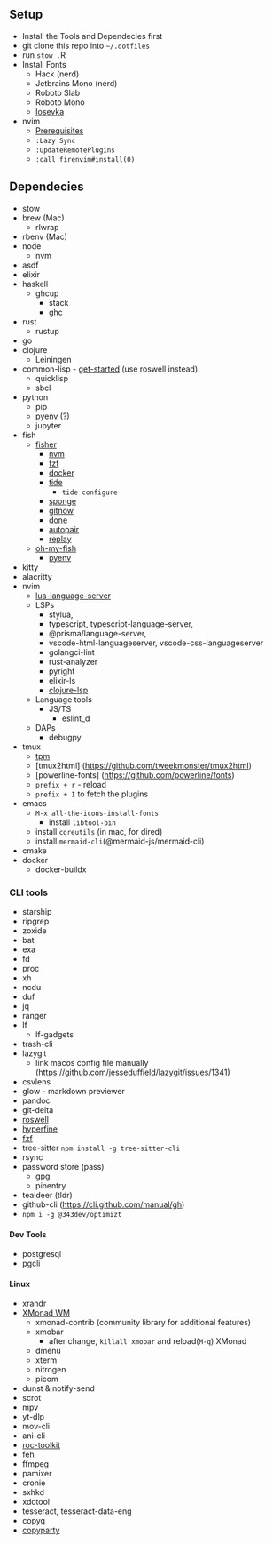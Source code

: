 ## Setup

- Install the Tools and Dependecies first
- git clone this repo into `~/.dotfiles`
- run `stow .`R
- Install Fonts
  - Hack (nerd)
  - Jetbrains Mono (nerd)
  - Roboto Slab
  - Roboto Mono
  - [Iosevka](https://github.com/be5invis/Iosevka)
- nvim
  - [Prerequisites](https://github.com/neovim/neovim/wiki/Building-Neovim#build-prerequisites)
  - `:Lazy Sync`
  - `:UpdateRemotePlugins`
  - `:call firenvim#install(0)`

## Dependecies

- stow
- brew (Mac)
  - rlwrap
- rbenv (Mac)
- node
  - nvm
- asdf
- elixir
- haskell
  - ghcup
    - stack
    - ghc
- rust
  - rustup
- go
- clojure
  - Leiningen
- common-lisp - [get-started](https://lisp-lang.org/learn/getting-started/) (use roswell instead)
  - quicklisp
  - sbcl
- python
  - pip
  - pyenv (?)
  - jupyter
- fish
  - [fisher](https://github.com/jorgebucaran/fisher)
    - [nvm](https://github.com/jorgebucaran/nvm.fish)
    - [fzf](https://github.com/PatrickF1/fzf.fish)
    - [docker](https://github.com/halostatue/fish-docker)
    - [tide](https://github.com/IlanCosman/tide)
      - `tide configure`
    - [sponge](https://github.com/meaningful-ooo/sponge)
    - [gitnow](https://github.com/joseluisq/gitnow)
    - [done](https://github.com/franciscolourenco/done)
    - [autopair](https://github.com/jorgebucaran/autopair.fish)
    - [replay](https://github.com/jorgebucaran/replay.fish)
  - [oh-my-fish](https://github.com/oh-my-fish/oh-my-fish)
    - [pyenv](https://github.com/oh-my-fish/plugin-pyenv)
- kitty
- alacritty
- nvim
  - [lua-language-server](https://github.com/sumneko/lua-language-server/wiki/Getting-Started)
  - LSPs
    - stylua,
    - typescript, typescript-language-server,
    - @prisma/language-server,
    - vscode-html-languageserver, vscode-css-languageserver
    - golangci-lint
    - rust-analyzer
    - pyright
    - elixir-ls
    - [clojure-lsp](https://clojure-lsp.io/installation/)
  - Language tools
    - JS/TS
      - eslint_d
  - DAPs
    - debugpy
- tmux
  - [tpm](https://github.com/tmux-plugins/tpm)
  - [tmux2html] (<https://github.com/tweekmonster/tmux2html>)
  - [powerline-fonts] (<https://github.com/powerline/fonts>)
  - `prefix + r` - reload
  - `prefix + I` to fetch the plugins
- emacs
  - `M-x all-the-icons-install-fonts`
    - install `libtool-bin`
  - install `coreutils` (in mac, for dired)
  - install `mermaid-cli`(@mermaid-js/mermaid-cli)
- cmake
- docker
  - docker-buildx

### CLI tools

- starship
- ripgrep
- zoxide
- bat
- exa
- fd
- proc
- xh
- ncdu
- duf
- jq
- ranger
- lf
  - lf-gadgets
- trash-cli
- lazygit
  - link macos config file manually (<https://github.com/jesseduffield/lazygit/issues/1341>)
- csvlens
- glow - markdown previewer
- pandoc
- git-delta
- [roswell](https://github.com/roswell/roswell)
- [hyperfine](https://github.com/sharkdp/hyperfine)
- [fzf](https://github.com/junegunn/fzf)
- tree-sitter `npm install -g tree-sitter-cli`
- rsync
- password store (pass)
  - gpg
  - pinentry
- tealdeer (tldr)
- github-cli (<https://cli.github.com/manual/gh>)
- `npm i -g @343dev/optimizt`

#### Dev Tools

- postgresql
- pgcli

#### Linux

- xrandr
- [XMonad WM](https://xmonad.org/download.html)
  - xmonad-contrib (community library for additional features)
  - xmobar
    - after change, `killall xmobar` and reload(`M-q`) XMonad
  - dmenu
  - xterm
  - nitrogen
  - picom
- dunst & notify-send
- scrot
- mpv
- yt-dlp
- mov-cli
- ani-cli
- [roc-toolkit]()
- feh
- ffmpeg
- pamixer
- cronie
- sxhkd
- xdotool
- tesseract, tesseract-data-eng
- copyq
- [copyparty](https://github.com/9001/copyparty)
